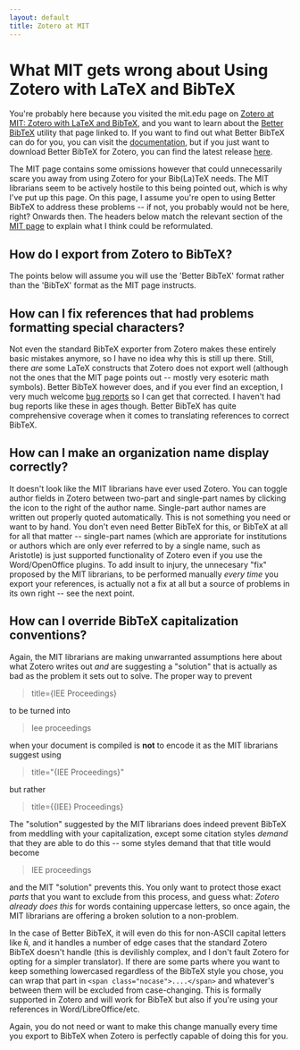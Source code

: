 ```yaml
---
layout: default
title: Zotero at MIT
---
```


# What MIT gets wrong about Using Zotero with LaTeX and BibTeX

You're probably here because you visited the mit.edu page on [Zotero at MIT: Zotero with LaTeX and
BibTeX](http://libguides.mit.edu/c.php?g=176000&p=1159208), and you want to learn about the [Better
BibTeX](https://github.com/retorquere/zotero-better-bibtex/wiki) utility that page linked to. If you want to find out what
Better BibTeX can do for you, you can visit the
[documentation](https://github.com/retorquere/zotero-better-bibtex/wiki), but if you just want to download Better BibTeX
for Zotero, you can find the latest release [here](https://github.com/retorquere/zotero-better-bibtex/releases/latest).

The MIT page contains some omissions however that could unnecessarily scare you away from using Zotero for your Bib(La)TeX
needs. The MIT librarians seem to be actively hostile to this being pointed out, which is why I've put up this page. On
this page, I assume you're open to using Better BibTeX to address these problems -- if not, you probably would not be
here, right? Onwards then. The headers below match the relevant section of the [MIT
page](http://libguides.mit.edu/c.php?g=176000&p=1159208) to explain what I think could be reformulated.

## How do I export from Zotero to BibTeX?

The points below will assume you will use the 'Better BibTeX' format rather than the 'BibTeX' format as the MIT page
instructs.

## How can I fix references that had problems formatting special characters?

Not even the standard BibTeX exporter from Zotero makes these entirely basic mistakes anymore, so I have no idea why
this is still up there. Still, there *are* some LaTeX constructs that Zotero does not export well (although not the ones
that the MIT page points out -- mostly very esoteric math symbols). Better BibTeX however does, and if you ever find an
exception, I very much welcome [bug reports](https://github.com/retorquere/zotero-better-bibtex/issues) so I can get
that corrected. I haven't had bug reports like these in ages though. Better BibTeX has quite comprehensive coverage when
it comes to translating references to correct BibTeX.

## How can I make an organization name display correctly?

It doesn't look like the MIT librarians have ever used Zotero. You can toggle author fields in Zotero between two-part
and single-part names by clicking the icon to the right of the author name. Single-part author names are written out
properly quoted automatically. This is not something you need or want to by hand. You don't even need Better BibTeX for
this, or BibTeX at all for all that matter -- single-part names (which are approriate for institutions or authors which
are only ever referred to by a single name, such as Aristotle) is just supported functionality of Zotero even if you use
the Word/OpenOffice plugins. To add insult to injury, the unnecesary "fix" proposed by the MIT librarians, to be
performed manually *every time* you export your references, is actually not a fix at all but a source of problems in its own
right -- see the next point.

## How can I override BibTeX capitalization conventions?

Again, the MIT librarians are making unwarranted assumptions here about what Zotero writes out *and* are suggesting a
"solution" that is actually as bad as the problem it sets out to solve. The proper way to prevent

> title={IEE Proceedings}

to be turned into

> Iee proceedings

when your document is compiled is **not** to encode it as the MIT librarians suggest using

> title="{IEE Proceedings}"

but rather

> title=\{\{IEE\} Proceedings\}

The "solution" suggested by the MIT librarians does indeed prevent BibTeX from meddling with your capitalization, except
some citation styles *demand* that they are able to do this -- some styles demand that that title would become

> IEE proceedings

and the MIT "solution" prevents this. You only want to protect those exact *parts* that you want to exclude from this
process, and guess what: *Zotero already does this* for words containing uppercase letters, so once again, the MIT
librarians are offering a broken solution to a non-problem.

In the case of Better BibTeX, it will even do this for non-ASCII capital letters like `Ñ`, and it handles a number of
edge cases that the standard Zotero BibTeX doesn't handle (this is devilishly complex, and I don't fault Zotero for
opting for a simpler translator). If there are some parts where you want to keep something lowercased regardless of the
BibTeX style you chose, you can wrap that part in `<span class="nocase">....</span>` and whatever's between them will be
excluded from case-changing. This is formally supported in Zotero and will work for BibTeX but also if you're using your
references in Word/LibreOffice/etc.

Again, you do not need or want to make this change manually every time you export to BibTeX when Zotero is perfectly
capable of doing this for you.
